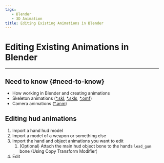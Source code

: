 ```yaml
---
tags:
   - Blender
   - 3D Animation
title: Editing Existing Animations in Blender
---
```


# Editing Existing Animations in Blender

___

## Need to know {#need-to-know}

- How working in Blender and creating animations
- Skeleton animations ([*.skl](../../references/file-formats/animations/skl-skls.md), [*.skls](../../references/file-formats/animations/skl-skls.md), [*.omf](../../references/file-formats/animations/omf.md))
- Camera animations ([*.anm](../../references/file-formats/animations/anm.md))

## Editing hud animations

1. Import a hand hud model
2. Import a model of a weapon or something else
3. Import the hand and object animations you want to edit
   1. (Optional) Attach the main hud object bone to the hands `lead_gun` bone (Using Copy Transform Modifier)
4. Edit
